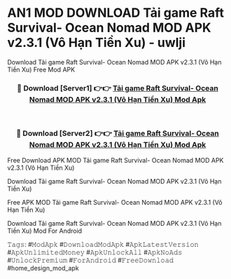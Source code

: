 # AN1 MOD DOWNLOAD Tải game Raft Survival- Ocean Nomad MOD APK v2.3.1 (Vô Hạn Tiền Xu) - uwlji
Download Tải game Raft Survival- Ocean Nomad MOD APK v2.3.1 (Vô Hạn Tiền Xu) Free Mod APK

<div align="center">
<h3>🔴 Download [Server1] 👉👉 <a href="https://apk-comot.site?title=Tải_game_Raft_Survival-_Ocean_Nomad_MOD_APK_v2.3.1_(Vô_Hạn_Tiền_Xu)">Tải game Raft Survival- Ocean Nomad MOD APK v2.3.1 (Vô Hạn Tiền Xu) Mod Apk</a></h3><br>

<h3>🔴 Download [Server2] 👉👉 <a href="https://apk-comot.site?title=Tải_game_Raft_Survival-_Ocean_Nomad_MOD_APK_v2.3.1_(Vô_Hạn_Tiền_Xu)">Tải game Raft Survival- Ocean Nomad MOD APK v2.3.1 (Vô Hạn Tiền Xu) Mod Apk</a></h3>
</div>


Free Download APK MOD Tải game Raft Survival- Ocean Nomad MOD APK v2.3.1 (Vô Hạn Tiền Xu)

Download Tải game Raft Survival- Ocean Nomad MOD APK v2.3.1 (Vô Hạn Tiền Xu) 

Free APK MOD Tải game Raft Survival- Ocean Nomad MOD APK v2.3.1 (Vô Hạn Tiền Xu) 

Download Tải game Raft Survival- Ocean Nomad MOD APK v2.3.1 (Vô Hạn Tiền Xu) Mod For Android

𝚃𝚊𝚐𝚜: #𝙼𝚘𝚍𝙰𝚙𝚔 #𝙳𝚘𝚠𝚗𝚕𝚘𝚊𝚍𝙼𝚘𝚍𝙰𝚙𝚔 #𝙰𝚙𝚔𝙻𝚊𝚝𝚎𝚜𝚝𝚅𝚎𝚛𝚜𝚒𝚘𝚗 #𝙰𝚙𝚔𝚄𝚗𝚕𝚒𝚖𝚒𝚝𝚎𝚍𝙼𝚘𝚗𝚎𝚢 #𝙰𝚙𝚔𝚄𝚗𝚕𝚘𝚌𝚔𝙰𝚕𝚕 #𝙰𝚙𝚔𝙽𝚘𝙰𝚍𝚜 #𝚄𝚗𝚕𝚘𝚌𝚔𝙿𝚛𝚎𝚖𝚒𝚞𝚖 #𝙵𝚘𝚛𝙰𝚗𝚍𝚛𝚘𝚒𝚍 #𝙵𝚛𝚎𝚎𝙳𝚘𝚠𝚗𝚕𝚘𝚊𝚍 #home_design_mod_apk